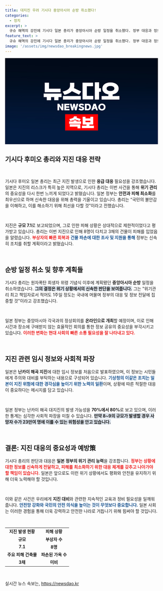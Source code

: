 ```yaml
---
title: 대지진 우려 기시다 중앙아시아 순방 취소했다!
categories:
  - 정치
excerpt: >
  규슈 해역의 강진에 기시다 일본 총리가 중앙아시아 순방 일정을 취소했다. 정부 대응과 정보 전달에 전력을 다하기 위해 귀국한 그의 결정, 그리고 일본의 지진 대재앙 위험은 과연 어떤 의미일까? 클릭하여 자세히 알아보세요!
feature_text: >
  규슈 해역의 강진에 기시다 일본 총리가 중앙아시아 순방 일정을 취소했다. 정부 대응과 정보 전달에 전력을 다하기 위해 귀국한 그의 결정, 그리고 일본의 지진 대재앙 위험은 과연 어떤 의미일까? 클릭하여 자세히 알아보세요!
image: '/assets/img/newsdao_breakingnews.jpg'
---
```


<p><img src="/assets/img/newsdao_breakingnews.jpg" alt="pcversion 속보" /></p>

<h2 data-ke-size="size26">기시다 후미오 총리와 지진 대응 전략</h2>

<p data-ke-size="size16">&nbsp;</p>

<p>기시다 후미오 일본 총리는 최근 지진 발생으로 인한 <strong>응급 대응</strong> 필요성을 강조했습니다. 일본은 지진의 리스크가 특히 높은 지역으로, 기시다 총리는 이번 사건을 통해 <strong>위기 관리</strong>의 중요성을 다시 한번 느끼게 되었다고 밝혔습니다. 일본 정부는 <strong>안전과 피해 최소화</strong>를 최우선으로 하며 신속한 대응을 위해 총력을 기울이고 있습니다. 총리는 “국민의 불안감을 이해하고, 이를 해소하기 위해 최선을 다할 것”이라고 전했습니다.</p>

<p data-ke-size="size16">&nbsp;</p>

<p>지진은 <strong>규모 7.1</strong>로 보고되었으며, 그로 인한 피해 상황은 상대적으로 제한적이었다고 평가받고 있습니다. 총리는 이번 지진으로 인해 8명이 다치고 3채의 건물이 피해를 입었음을 알렸습니다. <b><span style="color: #ee2323;">부상자의 빠른 회복과</span></b> <b><span style="color: #1a5490;">건물 파손에 대한 조사 및 지원을 통해</span></b> 정부는 신속히 조치를 취할 계획이라고 밝혔습니다.</p>

<p data-ke-size="size16">&nbsp;</p>

<h2 data-ke-size="size26">순방 일정 취소 및 향후 계획들</h2>

<p>기시다 총리는 원자폭탄 희생자 위령 기념식 이후에 계획됐던 <strong>중앙아시아 순방</strong> 일정을 취소하였습니다. <b><span style="background-color: #21538527;">그의 결정은 위기 상황에서의 신속한 판단을 보여줍니다.</span></b> 그는 "위기관리 최고 책임자로서 적어도 1주일 정도는 국내에 머물며 정부의 대응 및 정보 전달에 집중할 것"이라고 강조했습니다.</p>

<p data-ke-size="size16">&nbsp;</p>

<p>일본 정부는 중앙아시아 각국과의 정상회의를 <strong>온라인으로 개최</strong>할 예정이며, 이로 인해 시간과 장소에 구애받지 않는 효율적인 회의를 통한 정보 공유의 중요성을 부각시키고 있습니다. <b><span style="color: #ee2323;">이러한 변화는 현대 사회의 빠른 소통 필요성을 잘 나타내고 있다.</span></b></p>

<p data-ke-size="size16">&nbsp;</p>

<h2 data-ke-size="size26">지진 관련 임시 정보와 사회적 파장</h2>

<p>일본은 <strong>난카이 해곡 지진</strong>에 대한 임시 정보를 처음으로 발표하였으며, 이 정보는 시민들에게 주의와 대비를 부탁하는 내용으로 구성되어 있습니다. <b><span style="color: #1a5490;">기상청의 이같은 조치는 일본이 지진 위험에 대한 경각심을 높이기 위한 노력의 일환</span></b>이며, 상황에 따른 적절한 대응이 중요하다는 메시지를 담고 있습니다.</p>

<p data-ke-size="size16">&nbsp;</p>

<p>일본 정부는 난카이 해곡 대지진의 발생 가능성을 <strong>70%에서 80%</strong>로 보고 있으며, 이러한 통계는 심각한 사회적 파장을 미칠 수 있습니다. <b><span style="background-color: #21538527;">만약 8~9의 규모가 발생할 경우 사망자 수가 23만여 명에 이를 수 있는 위험성을 안고 있습니다.</span></b></p>

<p data-ke-size="size16">&nbsp;</p>

<h2 data-ke-size="size26">결론: 지진 대응의 중요성과 예방策</h2>

<p>기시다 총리의 판단과 대응은 <strong>일본 정부의 위기 관리 능력</strong>을 강조합니다. <b><span style="color: #ee2323;">정부는 상황에 대한 정보를 신속하게 전달하고, 피해를 최소화하기 위한 대응 체계를 갖추고 나아가야 할 책임이 있습니다.</span></b> 일본은 앞으로도 이런 위기 상황에서도 평화와 안전을 유지하기 위해 더욱 노력해야 할 것입니다.</p>

<p data-ke-size="size16">&nbsp;</p>

<p>이와 같은 사건은 우리에게 <strong>지진 대비</strong>와 관련한 지속적인 교육과 정비 필요성을 일깨워 줍니다. <b><span style="color: #1a5490;">안전망 강화와 국민의 안전 의식을 높이는 것이 무엇보다 중요합니다.</span></b> 일본 사회는 이러한 경험을 통해 더욱 강력하고 안전한 나라로 거듭나기 위해 힘써야 할 것입니다.</p>

<p data-ke-size="size16">&nbsp;</p>

<table>
    <tr>
        <td style="text-align: center; height: 17px;"><b>지진 발생 현황</b></td>
        <td style="text-align: center; height: 17px;"><b>피해 상황</b></td>
    </tr>
    <tr>
        <td style="text-align: center; height: 17px;"><b>규모</b></td>
        <td style="text-align: center; height: 17px;"><b>부상자 수</b></td>
    </tr>
    <tr>
        <td style="text-align: center; height: 17px;"><b>7.1</b></td>
        <td style="text-align: center; height: 17px;"><b>8명</b></td>
    </tr>
    <tr>
        <td style="text-align: center; height: 17px;"><b>주요 피해 건축물</b></td>
        <td style="text-align: center; height: 17px;"><b>파손된 가옥 수</b></td>
    </tr>
    <tr>
        <td style="text-align: center; height: 17px;"><b>3채</b></td>
        <td style="text-align: center; height: 17px;"><b>미비</b></td>
    </tr>
</table>

<p data-ke-size="size16">&nbsp;</p>
실시간 뉴스 속보는, <a href="https://newsdao.kr" rel="dofollow">https://newsdao.kr</a>


